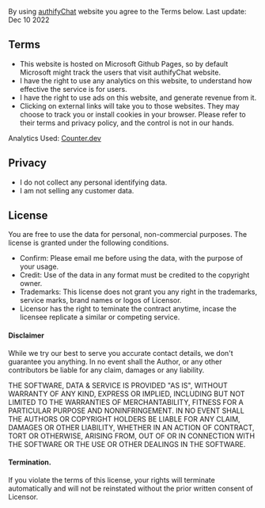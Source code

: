 By using [authifyChat](https://authifyWeb.github.io/authifyChat/) website you agree to the Terms below. Last update: Dec 10 2022

## Terms 
* This website is hosted on Microsoft Github Pages, so by default Microsoft might track the users that visit authifyChat website. 
* I have the right to use any analytics on this website, to understand how effective the service is for users. 
* I have the right to use ads on this website, and generate revenue from it.
* Clicking on external links will take you to those websites. They may choose to track you or install cookies in your browser. Please refer to their terms and privacy policy, and the control is not in our hands.

Analytics Used: 
  [Counter.dev](https://counter.dev/)


## Privacy
* I do not collect any personal identifying data. 
* I am not selling any customer data.

## License 

You are free to use the data for personal, non-commercial purposes. The license is granted under the following conditions.

* Confirm: Please email me before using the data, with the purpose of your usage.
* Credit: Use of the data in any format must be credited to the copyright owner.
* Trademarks: This license does not grant you any right in the trademarks, service marks, brand names or logos of Licensor.
* Licensor has the right to teminate the contract anytime, incase the licensee replicate a similar or competing service.

#### Disclaimer
While we try our best to serve you accurate contact details, we don't guarantee you anything. In no event shall the Author, or any other contributors be liable for any claim, damages or any liability.

THE SOFTWARE, DATA & SERVICE IS PROVIDED "AS IS", WITHOUT WARRANTY OF ANY KIND, EXPRESS OR IMPLIED, INCLUDING BUT NOT LIMITED TO THE WARRANTIES OF MERCHANTABILITY, FITNESS FOR A PARTICULAR PURPOSE AND NONINFRINGEMENT. IN NO EVENT SHALL THE AUTHORS OR COPYRIGHT HOLDERS BE LIABLE FOR ANY CLAIM, DAMAGES OR OTHER LIABILITY, WHETHER IN AN ACTION OF CONTRACT, TORT OR OTHERWISE, ARISING FROM, OUT OF OR IN CONNECTION WITH THE SOFTWARE OR THE USE OR OTHER DEALINGS IN THE SOFTWARE.

#### Termination.
If you violate the terms of this license, your rights will terminate automatically and will not be reinstated without the prior written consent of Licensor.
